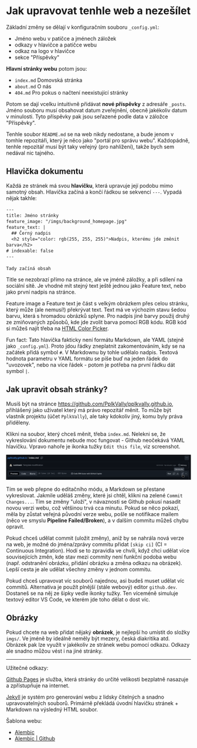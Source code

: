# Jak upravovat tenhle web a nezešílet

Základní změny se dělají v konfiguračním souboru `_config.yml`:
- Jméno webu v patičce a jménech záložek
- odkazy v hlavičce a patičce webu
- odkaz na logo v hlavičce
- sekce "Příspěvky"

**Hlavní stránky webu** potom jsou:
- `index.md` Domovská stránka
- `about.md` O nás
- `404.md` Pro pokus o načtení neexistující stránky

Potom se dají vcelku intuitivně přidávat **nové příspěvky** z adresáře `_posts`.
Jméno souboru musí obsahovat datum zveřejnění, obecně jakékoliv datum v
minulosti.  Tyto příspěvky pak jsou seřazené podle data v záložce "Příspěvky".

Tenhle soubor `README.md` se na web nikdy nedostane, a bude jenom v tomhle
repozitáři, který je něco jako "portál pro správu webu". Každopádně, tenhle
repozitář musí být taky veřejný (pro nahlížení), takže bych sem nedával nic
tajného.

## Hlavička dokumentu

Každá ze stránek má svou **hlavičku**, která upravuje její podobu mimo samotný
obsah. Hlavička začíná a končí řádkou se sekvencí `---`. Vypadá nějak takhle:

```
---
title: Jméno stránky
feature_image: "/imgs/background_homepage.jpg"
feature_text: |
  ## Černý nadpis
  <h2 style="color: rgb(255, 255, 255)">Nadpis, kterému jde změnit barva</h2>
# indexable: false
---

Tady začíná obsah
```

Title se nezobrazí přímo na stránce, ale ve jméně záložky, a při sdílení na
sociální sítě. Je vhodné mít stejný text ještě jednou jako Feature text, nebo
jako první nadpis na stránce.

Feature image a Feature text je část s velkým obrázkem přes celou stránku, který
může (ale nemusí!) překrývat text. Text má ve výchozím stavu šedou barvu, která
s hromadou obrázků splyne. Pro nadpis jiné barvy použij druhý ze zmiňovaných
způsobů, kde jde zvolit barva pomocí RGB kódu.  RGB kód si můžeš najít třeba na
[HTML Color Picker](https://www.w3schools.com/colors/colors_picker.asp).

Fun fact: Tato hlavička fakticky není formátu Markdown, ale YAML (stejně jako
`_config.yml`). Proto jdou řádky zneplatnit zakomentováním, kdy se na začátek
přidá symbol `#`. V Markdownu by tohle udělalo nadpis. Textová hodnota parametru
v YAML formátu se píše buď na jeden řádek do "uvozovek", nebo na více řádek -
potom je potřeba na první řádku dát symbol `|`.

## Jak upravit obsah stránky?

Musíš být na stránce https://github.com/PplkVally/pplkvally.github.io,
přihlášený jako uživatel který má právo repozitář měnit. To může být vlastník
projektu (účet `PplkVally`), ale taky kdokoliv jiný, komu byly práva přiděleny.

Klikni na soubor, který chceš měnit, třeba `index.md`. Nelekni se, že
vykreslování dokumentu nebude moc fungovat - Github neočekává YAML hlavičku.
Vpravo nahoře je ikonka tužky `Edit this file`, viz screenshot.

![](imgs/edit_content.png)

Tím se web přepne do editačního módu, a Markdown se přestane vykreslovat.
Jakmile uděláš změny, které jsi chtěl, klikni na zelené `Commit Changes...`.
Tím se změny "uloží", v návaznosti se Github pokusí nasadit novou verzi webu,
což většinou trvá cca minutu. Pokud se něco pokazí, měla by zůstat veřejná
původní verze webu, pošle se notifikace mailem (něco ve smyslu **Pipeline
Failed/Broken**), a v dalším commitu můžeš chybu opravit.

Pokud chceš udělat commit (uložit změny), aniž by se nahrála nová verze na web,
je možné do jména/zprávy commitu přidat `[skip ci]` (CI = Continuous Integration).
Hodí se to zpravidla ve chvíli, když chci udělat více souvisejících změn, kde
stav mezi commity není funkční podoba webu (např. odstranění obrázku, přidání
obrázku a změna odkazu na obrázek). Lepší cesta je ale udělat všechny změny
v jednom commitu.

Pokud chceš upravovat víc souborů najednou, asi budeš muset udělat víc commitů.
Alternativa je použít plnější (stále webový) editor `github.dev`. Dostaneš se
na něj ze šipky vedle ikonky tužky. Ten víceméně simuluje textový editor VS Code,
ve kterém jde toho dělat o dost víc.

## Obrázky

Pokud chcete na web přidat nějaký **obrázek**, je nejlepší ho umístit do složky
`imgs/`. Ve jméně by ideálně neměly být mezery, česká diakritika atd.  Obrázek
pak lze využít v jakékoliv ze stránek webu pomocí odkazu. Odkazy ale snadno
můžou vést i na jiné stránky.

---

Užitečné odkazy:

[Github Pages](https://docs.github.com/en/pages) je služba, která stránky do
určité velikosti bezplatně nasazuje a zpřístupňuje na internet.

[Jekyll](https://jekyllrb.com/) je systém pro generování webu z lidsky čitelných
a snadno upravovatelných souborů.  Primárně překládá úvodní hlavičku stránek +
Markdown na výsledný HTML soubor.

Šablona webu:
- [Alembic](https://alembic.darn.es/)
- [Alembic | Github](https://github.com/daviddarnes/alembic)
